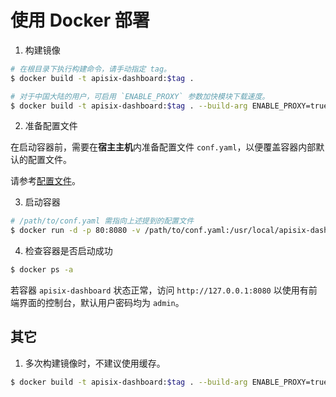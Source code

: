 <!--
#
# Licensed to the Apache Software Foundation (ASF) under one or more
# contributor license agreements.  See the NOTICE file distributed with
# this work for additional information regarding copyright ownership.
# The ASF licenses this file to You under the Apache License, Version 2.0
# (the "License"); you may not use this file except in compliance with
# the License.  You may obtain a copy of the License at
#
#     http://www.apache.org/licenses/LICENSE-2.0
#
# Unless required by applicable law or agreed to in writing, software
# distributed under the License is distributed on an "AS IS" BASIS,
# WITHOUT WARRANTIES OR CONDITIONS OF ANY KIND, either express or implied.
# See the License for the specific language governing permissions and
# limitations under the License.
#
-->

# 使用 Docker 部署

1. 构建镜像

```sh
# 在根目录下执行构建命令，请手动指定 tag。
$ docker build -t apisix-dashboard:$tag .

# 对于中国大陆的用户，可启用 `ENABLE_PROXY` 参数加快模块下载速度。
$ docker build -t apisix-dashboard:$tag . --build-arg ENABLE_PROXY=true
```

2. 准备配置文件

在启动容器前，需要在**宿主主机**内准备配置文件 `conf.yaml`，以便覆盖容器内部默认的配置文件。

请参考[配置文件](../api/conf/conf.yaml)。

3. 启动容器

```sh
# /path/to/conf.yaml 需指向上述提到的配置文件
$ docker run -d -p 80:8080 -v /path/to/conf.yaml:/usr/local/apisix-dashboard/conf/conf.yaml --name apisix-dashboard apisix-dashboard:$tag
```

4. 检查容器是否启动成功

```sh
$ docker ps -a
```

若容器 `apisix-dashboard` 状态正常，访问 `http://127.0.0.1:8080` 以使用有前端界面的控制台，默认用户密码均为 `admin`。

## 其它

1. 多次构建镜像时，不建议使用缓存。

```sh
$ docker build -t apisix-dashboard:$tag . --build-arg ENABLE_PROXY=true --no-cache=true
```
